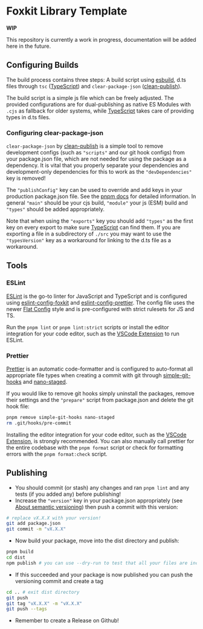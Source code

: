 # Foxkit Library Template

**WIP**

This repository is currently a work in progress, documentation will be added here in the future.

## Configuring Builds

The build process contains three steps: A build script using [esbuild], d.ts files through `tsc` ([TypeScript]) and `clear-package-json` ([clean-publish]).

The build script is a simple js file which can be freely adjusted. The provided configurations are for dual-publishing as native ES Modules with `.cjs` as fallback for older systems, while [TypeScript] takes care of providing types in d.ts files.

### Configuring clear-package-json

`clear-package-json` by [clean-publish] is a simple tool to remove development configs (such as `"scripts"` and our git hook configs) from your package.json file, which are not needed for using the package as a dependency. It is vital that you properly separate your dependencies and development-only dependencies for this to work as the `"devDependencies"` key is removed!

The `"publishConfig"` key can be used to override and add keys in your production package.json file. See the [pnpm docs](https://pnpm.io/package_json#publishconfig) for detailed information. In general `"main"` should be your cjs build, `"module"` your js (ESM) build and `"types"` should be added appropriately.

Note that when using the `"exports"` key you should add `"types"` as the first key on every export to make sure [TypeScript] can find them. If you are exporting a file in a subdirectory of `./src` you may want to use the `"typesVersion"` key as a workaround for linking to the d.ts file as a workaround.

## Tools

### ESLint

[ESLint] is the go-to linter for JavaScript and TypeScript and is configured using [eslint-config-foxkit] and [eslint-config-prettier]. The config file uses the newer [Flat Config] style and is pre-configured with strict rulesets for JS and TS.

Run the `pnpm lint` or `pnpm lint:strict` scripts or install the editor integration for your code editor, such as the [VSCode Extension](https://marketplace.visualstudio.com/items?itemName=dbaeumer.vscode-eslint) to run ESLint.

### Prettier

[Prettier] is an automatic code-formatter and is configured to auto-format all appropriate file types when creating a commit with git through [simple-git-hooks] and [nano-staged].

If you would like to remove git hooks simply uninstall the packages, remove their settings and the `"prepare"` script from package.json and delete the git hook file:

```sh
pnpm remove simple-git-hooks nano-staged
rm .git/hooks/pre-commit
```

Installing the editor integration for your code editor, such as the [VSCode Extension](https://marketplace.visualstudio.com/items?itemName=esbenp.prettier-vscode), is strongly recommended. You can also manually call prettier for the entire codebase with the `pnpm format` script or check for formatting errors with the `pnpm format:check` script.

## Publishing

- You should commit (or stash) any changes and ran `pnpm lint` and any tests (if you added any) before publishing!
- Increase the `"version"` key in your package.json appropriately (see [About semantic versioning](https://docs.npmjs.com/about-semantic-versioning)) then push a commit with this version:

```sh
# replace vX.X.X with your version!
git add package.json
git commit -m "vX.X.X"
```

- Now build your package, move into the dist directory and publish:

```sh
pnpm build
cd dist
npm publish # you can use --dry-run to test that all your files are included properly!
```

- If this succeeded and your package is now published you can push the versioning commit and create a tag

```sh
cd .. # exit dist directory
git push
git tag "vX.X.X" -m "vX.X.X"
git push --tags
```

- Remember to create a Release on Github!

[esbuild]: https://esbuild.github.io/
[TypeScript]: https://www.typescriptlang.org/
[clean-publish]: https://github.com/shashkovdanil/clean-publish#publish-config
[ESLint]: https://eslint.org/
[eslint-config-foxkit]: https://github.com/foxkit-js/eslint-config-foxkit
[eslint-config-prettier]: https://github.com/prettier/eslint-config-prettier
[Flat Config]: https://eslint.org/docs/latest/use/configure/configuration-files-new
[Prettier]: https://prettier.io/
[simple-git-hooks]: https://github.com/toplenboren/simple-git-hooks
[nano-staged]: https://github.com/usmanyunusov/nano-staged
